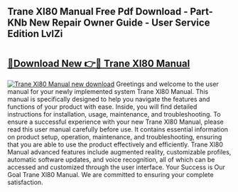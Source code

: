 ## Trane Xl80 Manual Free Pdf Download - Part-KNb New Repair Owner Guide - User Service Edition LvlZi

# <h2><a href="http://bc44101.oget.top/?id=Trane+Xl80+Manual">🔗Download New 👉🔴 Trane Xl80 Manual</a></h2>

[![Trane Xl80 Manual new download](https://i.imgur.com/5g1atiW.png)](http://bc44101.oget.top/?id=Trane+Xl80+Manual)
Greetings and welcome to the user manual for your newly implemented system Trane Xl80 Manual. This manual is specifically designed to help you navigate the features and functions of your product with ease. Inside, you will find detailed instructions for installation, usage, maintenance, and troubleshooting. To ensure a successful experience with your new Trane Xl80 Manual, please read this user manual carefully before use. It contains essential information on product setup, operation, maintenance, and troubleshooting, ensuring that you are able to use the product effectively and efficiently. Trane Xl80 Manual advanced features include augmented reality, customizable profiles, automatic software updates, and voice recognition, all of which can be accessed and customized through the user interface. Your Success is Our Goal Trane Xl80 Manual. We are committed to ensuring your complete satisfaction.
